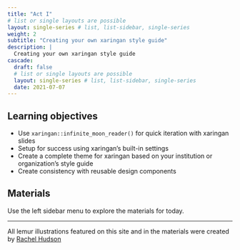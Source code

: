 ```yaml
---
title: "Act I"
# list or single layouts are possible
layout: single-series # list, list-sidebar, single-series
weight: 2
subtitle: "Creating your own xaringan style guide"
description: |
  Creating your own xaringan style guide
cascade:
  draft: false
  # list or single layouts are possible
  layout: single-series # list, list-sidebar, single-series
  date: 2021-07-07
---
```


## Learning objectives

+  Use `xaringan::infinite_moon_reader()` for quick iteration with xaringan slides
+  Setup for success using xaringan’s built-in settings
+  Create a complete theme for xaringan based on your institution or organization’s style guide
+  Create consistency with reusable design components

## Materials

Use the left sidebar menu to explore the materials for today.

---

<i class="fas fa-palette"></i> All lemur illustrations featured on this site and in the materials were created by [Rachel Hudson](https://lemur.duke.edu/100-lemurs/)
